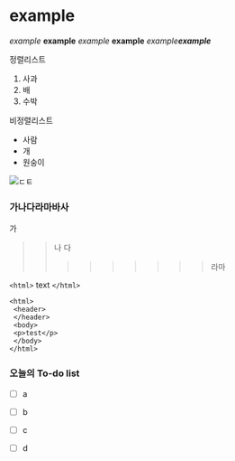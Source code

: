 # example
*example*
**example**
_example_
__example__
*example**example***

정렬리스트

1. 사과
2. 배
3. 수박

비정렬리스트

* 사람
* 개
* 원숭이

![ㄷㅌ](http://ctgby.com/wp-content/uploads/2013/10/cc5e04ceec077ac747c07fee430924b2.jpg)


### 가나다라마바사
 가
 >> 나
 >>다
 >>>>>>>>>라마


`<html>`
text
`</html>`




~~~
<html>
 <header>
 </header>
 <body>
 <p>test</p>
 </body>
</html>
~~~


### 오늘의 To-do list
- [ ] a
- [ ] b
- [ ] c
- [ ] d

